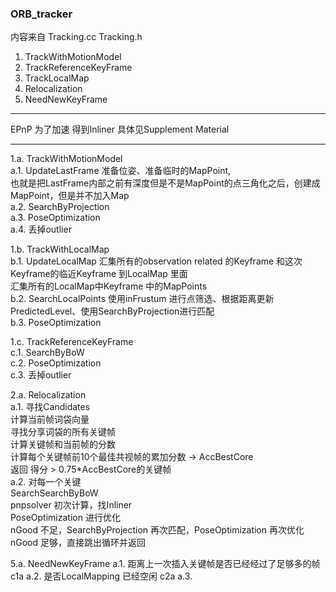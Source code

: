 <!--
 * @Author: Liu Weilong
 * @Date: 2021-01-28 11:14:38
 * @LastEditors: Liu Weilong 
 * @LastEditTime: 2021-01-29 13:11:48
 * @FilePath: /3rd-test-learning/31. orb_slam_related/doc/ORB_tracking.md
 * @Description: 
-->

### ORB_tracker 
内容来自 Tracking.cc Tracking.h 
1. TrackWithMotionModel
2. TrackReferenceKeyFrame
3. TrackLocalMap
4. Relocalization
5. NeedNewKeyFrame

-----
EPnP 为了加速 得到Inliner 具体见Supplement Material


-----

1.a. TrackWithMotionModel<br> 
a.1. UpdateLastFrame 准备位姿、准备临时的MapPoint,<br>
     也就是把LastFrame内部之前有深度但是不是MapPoint的点三角化之后，创建成MapPoint，但是并不加入Map<br>
a.2. SearchByProjection <br>
a.3. PoseOptimization<br> 
a.4. 丢掉outlier<br>

1.b. TrackWithLocalMap<br>
b.1. UpdateLocalMap 汇集所有的observation related 的Keyframe 和这次Keyframe的临近Keyframe 到LocalMap 里面<br>
                    汇集所有的LocalMap中Keyframe 中的MapPoints<br>
b.2. SearchLocalPoints 使用inFrustum 进行点筛选、根据距离更新PredictedLevel、使用SearchByProjection进行匹配<br>
b.3. PoseOptimization<br> 

1.c. TrackReferenceKeyFrame<br>
c.1. SearchByBoW<br>
c.2. PoseOptimization<br>
c.3. 丢掉outlier<br>

2.a. Relocalization<br>
a.1. 寻找Candidates<br>
     计算当前帧词袋向量<br>
     寻找分享词袋的所有关键帧<br>
     计算关键帧和当前帧的分数<br>
     计算每个关键帧前10个最佳共视帧的累加分数 -> AccBestCore<br>
     返回 得分 > 0.75*AccBestCore的关键帧<br>
a.2. 对每一个关键<br>
     SearchSearchByBoW<br>
     pnpsolver 初次计算，找Inliner<br>
     PoseOptimization 进行优化<br>
     nGood 不足，SearchByProjection 再次匹配，PoseOptimization 再次优化<br>
     nGood 足够，直接跳出循环并返回<br>

5.a. NeedNewKeyFrame
a.1. 距离上一次插入关键帧是否已经经过了足够多的帧   c1a
a.2. 是否LocalMapping 已经空闲                 c2a
a.3. 